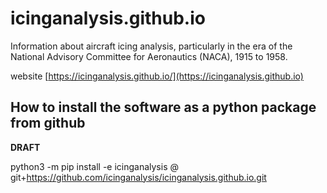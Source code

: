 # icinganalysis.github.io
Information about aircraft icing analysis, particularly in the era of the National Advisory Committee for Aeronautics 
(NACA), 1915 to 1958.

website [https://icinganalysis.github.io/](https://icinganalysis.github.io)

## How to install the software as a python package from github  

__DRAFT__  

python3 -m pip install -e icinganalysis @ git+https://github.com/icinganalysis/icinganalysis.github.io.git  
